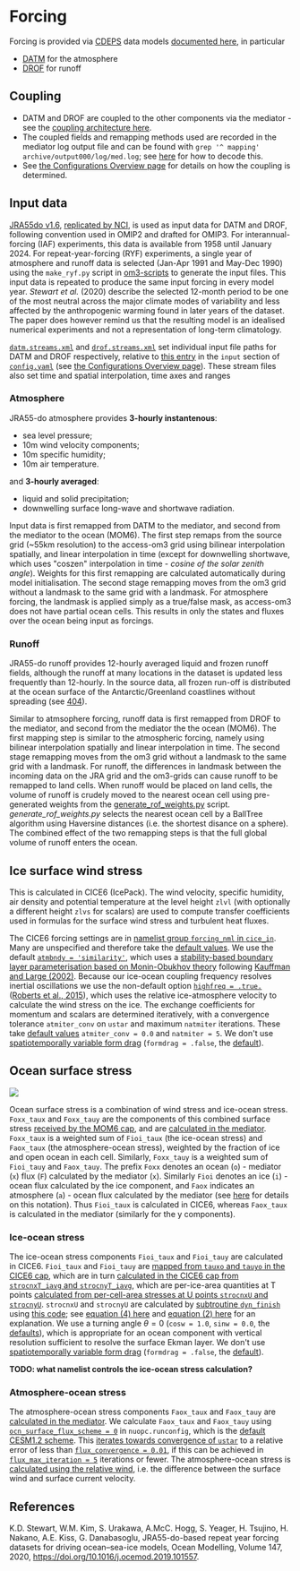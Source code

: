 # Forcing

Forcing is provided via [CDEPS](https://github.com/ESCOMP/CDEPS) data models [documented here](https://escomp.github.io/CDEPS/versions/master/html/index.html), in particular

- [DATM](https://escomp.github.io/CDEPS/versions/master/html/datm.html) for the atmosphere
- [DROF](https://escomp.github.io/CDEPS/versions/master/html/drof.html) for runoff

## Coupling

- DATM and DROF are coupled to the other components via the mediator - see the [coupling architecture here](../infrastructure/Architecture.md).
- The coupled fields and remapping methods used are recorded in the mediator log output file and can be found with `grep '^ mapping' archive/output000/log/med.log`; see [here](https://escomp.github.io/CMEPS/versions/master/html/esmflds.html) for how to decode this.
- See [the Configurations Overview page](../configurations/Overview.md#coupling) for details on how the coupling is determined.

## Input data

[JRA55do v1.6](https://climate.mri-jma.go.jp/pub/ocean/JRA55-do/), [replicated by NCI](https://dx.doi.org/10.25914/AT4E-Q668), is used as input data for DATM and DROF, following convention used in OMIP2 and drafted for OMIP3. For interannual-forcing (IAF) experiments, this data is available from 1958 until January 2024. For repeat-year-forcing (RYF) experiments, a single year of atmosphere and runoff data is selected (Jan-Apr 1991 and May-Dec 1990) using the `make_ryf.py` script in [om3-scripts](https://github.com/ACCESS-NRI/om3-scripts/blob/main/make_ryf/make_ryf.py) to generate the input files. This input data is repeated to produce the same input forcing in every model year. _Stewart et al._ (2020) describe the selected 12-month period to be one of the most neutral across the major climate modes of variability and less affected by the anthropogenic warming found in later years of the dataset. The paper does however remind us that the resulting model is an idealised numerical experiments and not a representation of long-term climatology.

[`datm.streams.xml`](https://github.com/ACCESS-NRI/access-om3-configs/blob/dev-MC_100km_jra_ryf/datm.streams.xml) and [`drof.streams.xml`](https://github.com/ACCESS-NRI/access-om3-configs/blob/dev-MC_100km_jra_ryf/drof.streams.xml) set individual input file paths for DATM and DROF respectively, relative to [this entry](https://github.com/search?q=repo%3AACCESS-NRI%2Faccess-om3-configs+path%3Adoc%2Fconfig.yaml+%22RYF%2Fv%22&type=code) in the `input` section of [`config.yaml`](https://github.com/ACCESS-NRI/access-om3-configs/blob/dev-MC_100km_jra_ryf/config.yaml) (see [the Configurations Overview page](configurations/Overview.md#forcing-data)). These stream files also set time and spatial interpolation, time axes and ranges 

### Atmosphere

JRA55-do atmosphere provides **3-hourly instantenous**:

- sea level pressure;
- 10m wind velocity components;
- 10m specific humidity;
- 10m air temperature.

and **3-hourly averaged**:

- liquid and solid precipitation;
- downwelling surface long-wave and shortwave radiation. 

Input data is first remapped from DATM to the mediator, and second from the mediator to the ocean (MOM6). The first step remaps from the source grid (~55km resolution) to the access-om3 grid using bilinear interpolation spatially, and linear interpolation in time (except for downwelling shortwave, which uses "coszen" interpolation in time - _cosine of the solar zenith angle_). Weights for this first remapping are calculated automatically during model initialisation. The second stage remapping moves from the om3 grid without a landmask to the same grid with a landmask. For atmosphere forcing, the landmask is applied simply as a true/false mask, as access-om3 does not have partial ocean cells. This results in only the states and fluxes over the ocean being input as forcings.

### Runoff

JRA55-do runoff provides 12-hourly averaged liquid and frozen runoff fields, although the runoff at many locations in the dataset is updated less frequently than 12-hourly. In the source data, all frozen run-off is distributed at the ocean surface of the Antarctic/Greenland coastlines without spreading (see [404](https://github.com/ACCESS-NRI/access-om3-configs/issues/404)). 

Similar to atmsophere forcing, runoff data is first remapped from DROF to the mediator, and second from the mediator the the ocean (MOM6). The first mapping step is similar to the atmospheric forcing, namely using bilinear interpolation spatially and linear interpolation in time. The second stage remapping moves from the om3 grid without a landmask to the same grid with a landmask. For runoff, the differences in landmask between the incoming data on the JRA grid and the om3-grids can cause runoff to be remapped to land cells. When runoff would be placed on land cells, the volume of runoff is crudely moved to the nearest ocean cell using pre-generated weights from the [generate_rof_weights.py](https://github.com/ACCESS-NRI/om3-scripts/blob/main/mesh_generation/generate_rof_weights.py) script. _generate_rof_weights.py_ selects the nearest ocean cell by a BallTree algorithm using Haversine distances (i.e. the shortest disance on a sphere). The combined effect of the two remapping steps is that the full global volume of runoff enters the ocean.


## Ice surface wind stress

This is calculated in CICE6 (IcePack). The wind velocity, specific humidity, air density and potential temperature at the level height `zlvl` (with optionally a different height `zlvs` for scalars) are used to compute transfer coefficients used in formulas for the surface wind stress and turbulent heat fluxes.

The CICE6 forcing settings are in [namelist group `forcing_nml` in `cice_in`](https://github.com/search?q=repo%3AACCESS-NRI%2Faccess-om3-configs+path%3Adoc%2Fice_in+forcing_nml&type=code). Many are unspecified and therefore take the [default values](https://cice-consortium-cice.readthedocs.io/en/cice6.4.0/user_guide/ug_case_settings.html#forcing-nml).
We use the default [`atmbndy = 'similarity'`](https://cice-consortium-cice.readthedocs.io/en/cice6.4.0/user_guide/ug_case_settings.html?highlight=atmbndy#forcing-nml), which uses a [stability-based boundary layer parameterisation based on Monin-Obukhov theory](https://cice-consortium-icepack.readthedocs.io/en/main/science_guide/sg_boundary_forcing.html#atmosphere) following [Kauffman and Large (2002)](https://github.com/CICE-Consortium/CICE/blob/main/doc/PDF/KL_NCAR2002.pdf).
Because our ice-ocean coupling frequency resolves inertial oscillations we use the non-default option [`highfreq = .true.`](https://github.com/search?q=repo%3AACCESS-NRI%2Faccess-om3-configs+path%3Adoc%2Fice_in+highfreq&type=code) ([Roberts et al., 2015](http://dx.doi.org/10.3189/2015AoG69A760)), which uses the relative ice-atmosphere velocity to calculate the wind stress on the ice.
The exchange coefficients for momentum and scalars are determined iteratively, with a convergence tolerance `atmiter_conv` on `ustar` and maximum `natmiter` iterations. These take [default values](https://cice-consortium-cice.readthedocs.io/en/cice6.4.0/user_guide/ug_case_settings.html#forcing-nml) `atmiter_conv = 0.0` and `natmiter = 5`. We don't use [spatiotemporally variable form drag](https://cice-consortium-icepack.readthedocs.io/en/main/science_guide/sg_boundary_forcing.html#variable-exchange-coefficients) (`formdrag = .false`, the [default](https://cice-consortium-cice.readthedocs.io/en/cice6.4.0/user_guide/ug_case_settings.html#forcing-nml)).

## Ocean surface stress

[![](https://mermaid.ink/img/pako:eNptkDFrwzAQhf-KuNE4awcPXZIUOpgO7dQqhEOSY4HsC4pEJeL891wSW4USTe8-3jtO7wyKtIEGOke_qkcfxNdGjoIf_VRV-9G-VNXuASyD9ft6y0QodCo6DOYk3izZfcCY6iLznEi3FUZbDOT_hZDSEkLK9xBLSoXOsqwSq9WrmIpjoqc8L9zOfDluSk95nhLUMBg_oNVcw_nmkhB6MxgJDUttOowuSJDjha0YA33mUUETfDQ1eIqHHpoO3YmneNT8vY3Fg8eh0COO30R_MzfChbSP4u_9X65dmIJi?type=png)](https://mermaid.live/edit#pako:eNptkDFrwzAQhf-KuNE4awcPXZIUOpgO7dQqhEOSY4HsC4pEJeL891wSW4USTe8-3jtO7wyKtIEGOke_qkcfxNdGjoIf_VRV-9G-VNXuASyD9ft6y0QodCo6DOYk3izZfcCY6iLznEi3FUZbDOT_hZDSEkLK9xBLSoXOsqwSq9WrmIpjoqc8L9zOfDluSk95nhLUMBg_oNVcw_nmkhB6MxgJDUttOowuSJDjha0YA33mUUETfDQ1eIqHHpoO3YmneNT8vY3Fg8eh0COO30R_MzfChbSP4u_9X65dmIJi)

Ocean surface stress is a combination of wind stress and ice-ocean stress.
`Foxx_taux` and `Foxx_tauy` are the components of this combined surface stress [received by the MOM6 cap](https://github.com/ACCESS-NRI/MOM6/blob/776be843e904d85c7035ffa00233b962a03bfbb4/config_src/drivers/nuopc_cap/mom_cap_methods.F90#L149-L154), and are [calculated in the mediator](https://github.com/ESCOMP/CMEPS/blob/4b636c6f794ca02d854d15c620e26644751b449b/mediator/esmFldsExchange_cesm_mod.F90#L2242-L2274).
`Foxx_taux` is a weighted sum of `Fioi_taux` (the ice-ocean stress) and `Faox_taux` (the atmosphere-ocean stress), weighted by the fraction of ice and open ocean in each cell. Similarly, `Foxx_tauy` is a weighted sum of `Fioi_tauy` and `Faox_tauy`. The prefix `Foxx` denotes an ocean (`o`) - mediator (`x`) flux (`F`) calculated by the mediator (`x`). Similarly `Fioi` denotes an ice (`i`) - ocean flux calculated by the ice component, and `Faox` indicates an atmosphere (`a`) - ocean flux calculated by the mediator (see [here](https://escomp.github.io/CMEPS/versions/master/html/esmflds.html) for details on this notation).
Thus `Fioi_taux` is calculated in CICE6, whereas `Faox_taux` is calculated in the mediator (similarly for the y components).

### Ice-ocean stress

The ice-ocean stress components `Fioi_taux` and `Fioi_tauy` are calculated in CICE6.
`Fioi_taux` and `Fioi_tauy` are [mapped from `tauxo` and `tauyo` in the CICE6 cap](https://github.com/ACCESS-NRI/CICE/blob/e68e05b7962fc926c8a35397bca464d6b1e06ab9/cicecore/drivers/nuopc/cmeps/ice_import_export.F90#L1253-L1261), which are in turn [calculated in the CICE6 cap from `strocnxT_iavg` and `strocnyT_iavg`](https://github.com/ACCESS-NRI/CICE/blob/e68e05b7962fc926c8a35397bca464d6b1e06ab9/cicecore/drivers/nuopc/cmeps/ice_import_export.F90#L1011-L1014), which are per-ice-area quantities at T points [calculated from per-cell-area stresses at U points `strocnxU` and `strocnyU`](https://github.com/ACCESS-NRI/CICE/blob/e68e05b7962fc926c8a35397bca464d6b1e06ab9/cicecore/cicedyn/general/ice_step_mod.F90#L977-L1007).
`strocnxU` and `strocnyU` are calculated by [subtroutine `dyn_finish`](https://github.com/ACCESS-NRI/CICE/blob/e68e05b7962fc926c8a35397bca464d6b1e06ab9/cicecore/cicedyn/dynamics/ice_dyn_evp.F90#L1384-L1398) using [this code](https://github.com/ACCESS-NRI/CICE/blob/e68e05b7962fc926c8a35397bca464d6b1e06ab9/cicecore/cicedyn/dynamics/ice_dyn_shared.F90#L1291-L1316); see [equation (4) here](https://cice-consortium-cice.readthedocs.io/en/main/science_guide/sg_coupling.html#equation-tauw) and [equation (2) here](https://cice-consortium-cice.readthedocs.io/en/cice6.4.0/science_guide/sg_dynamics.html) for an explanation. We use a turning angle $\theta=0$ (`cosw = 1.0`, `sinw = 0.0`, the [defaults](https://cice-consortium-cice.readthedocs.io/en/main/cice_index.html)), which is appropriate for an ocean component with vertical resolution sufficient to resolve the surface Ekman layer. We don't use [spatiotemporally variable form drag](https://cice-consortium-icepack.readthedocs.io/en/main/science_guide/sg_boundary_forcing.html#variable-exchange-coefficients) (`formdrag = .false`, the [default](https://cice-consortium-cice.readthedocs.io/en/cice6.4.0/user_guide/ug_case_settings.html#forcing-nml)).

**TODO: what namelist controls the ice-ocean stress calculation?**  

### Atmosphere-ocean stress
The atmosphere-ocean stress components `Faox_taux` and `Faox_tauy` are [calculated in the mediator](https://github.com/ESCOMP/CMEPS/blob/bc29792d76c16911046dbbfcfc7f4c3ae89a6f00/cesm/flux_atmocn/shr_flux_mod.F90#L434-L438).
We calculate `Faox_taux` and `Faox_tauy` using [`ocn_surface_flux_scheme = 0`](https://github.com/search?q=repo%3AACCESS-NRI%2Faccess-om3-configs+path%3Adoc%2Fnuopc.runconfig+ocn_surface_flux_scheme&type=code) in `nuopc.runconfig`, which is the [default CESM1.2 scheme](https://github.com/ESCOMP/CMEPS/blob/bc29792d76c16911046dbbfcfc7f4c3ae89a6f00/cesm/flux_atmocn/shr_flux_mod.F90#L335-L506).
This [iterates towards convergence of `ustar`](https://github.com/ESCOMP/CMEPS/blob/bc29792d76c16911046dbbfcfc7f4c3ae89a6f00/cesm/flux_atmocn/shr_flux_mod.F90#L393) to a relative error of less than [`flux_convergence = 0.01`](https://github.com/search?q=repo%3AACCESS-NRI%2Faccess-om3-configs+path%3Adoc%2Fnuopc.runconfig+flux_convergence&type=code), if this can be achieved in [`flux_max_iteration = 5`](https://github.com/search?q=repo%3AACCESS-NRI%2Faccess-om3-configs+path%3Adoc%2Fnuopc.runconfig+flux_max_iteration&type=code) iterations or fewer. The atmosphere-ocean stress is [calculated using the relative wind](https://github.com/ESCOMP/CMEPS/blob/bc29792d76c16911046dbbfcfc7f4c3ae89a6f00/cesm/flux_atmocn/shr_flux_mod.F90#L434-L438), i.e. the difference between the surface wind and surface current velocity.

## References

K.D. Stewart, W.M. Kim, S. Urakawa, A.McC. Hogg, S. Yeager, H. Tsujino, H. Nakano, A.E. Kiss, G. Danabasoglu,
JRA55-do-based repeat year forcing datasets for driving ocean–sea-ice models,
Ocean Modelling,
Volume 147,
2020,
https://doi.org/10.1016/j.ocemod.2019.101557.
